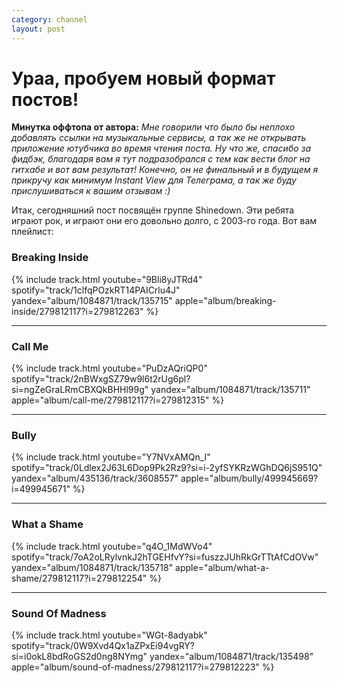 ```yaml
---
category: channel
layout: post
---
```

# Ураа, пробуем новый формат постов!

__Минутка оффтопа от автора:__
_Мне говорили что было бы неплохо добавлять ссылки на музыкальные сервисы, а так же не открывать
приложение ютубчика во время чтения поста. Ну что же, спасибо за фидбэк, благодаря вам я тут
подразобрался с тем как вести блог на гитхабе и вот вам результат! Конечно, он не финальный и в
будущем я прикручу как минимум Instant View для Телеграма, а так же буду прислушиваться к вашим отзывам :)_

Итак, сегодняшний пост посвящён группе Shinedown. Эти ребята играют рок,
и играют они его довольно долго, с 2003-го года. Вот вам плейлист:

### Breaking Inside
{% include track.html
youtube="9Bli8yJTRd4"
spotify="track/1clfqPOzkRT14PAICrlu4J"
yandex="album/1084871/track/135715"
apple="album/breaking-inside/279812117?i=279812263"
%}

<hr>

### Call Me
{% include track.html
youtube="PuDzAQriQP0"
spotify="track/2nBWxgSZ79w9l6t2rUg6pl?si=ngZeGraLRmCBXQkBHHl99g"
yandex="album/1084871/track/135711"
apple="album/call-me/279812117?i=279812315"
%}

<hr>

### Bully
{% include track.html
youtube="Y7NVxAMQn_I"
spotify="track/0Ldlex2J63L6Dop9Pk2Rz9?si=i-2yfSYKRzWGhDQ6jS951Q"
yandex="album/435136/track/3608557"
apple="album/bully/499945669?i=499945671"
%}

<hr>

### What a Shame
{% include track.html
youtube="q4O_1MdWVo4"
spotify="track/7oA2oLRylvnkJ2hTGEHfvY?si=fuszzJUhRkGrTTtAfCdOVw"
yandex="album/1084871/track/135718"
apple="album/what-a-shame/279812117?i=279812254"
%}

<hr>

### Sound Of Madness
{% include track.html
youtube="WGt-8adyabk"
spotify="track/0W9Xvd4Qx1aZPxEi94vgRY?si=i0okL8bdRoGS2d0ng8NYmg"
yandex="album/1084871/track/135498"
apple="album/sound-of-madness/279812117?i=279812223"
%}
